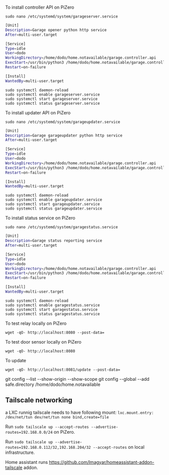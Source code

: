 To install controller API on PiZero
```
sudo nano /etc/systemd/system/garageserver.service
```

```sh
[Unit]
Description=Garage opener python http service
After=multi-user.target

[Service]
Type=idle
User=dodo
WorkingDirectory=/home/dodo/home.notavailable/garage.controller.api
ExecStart=/usr/bin/python3 /home/dodo/home.notavailable/garage.controller.api/controller.api.py
Restart=on-failure

[Install]
WantedBy=multi-user.target
```
```
sudo systemctl daemon-reload
sudo systemctl enable garageserver.service
sudo systemctl start garageserver.service
sudo systemctl status garageserver.service
```

To install updater API on PiZero
```
sudo nano /etc/systemd/system/garageupdater.service
```

```sh
[Unit]
Description=Garage garageupdater python http service
After=multi-user.target

[Service]
Type=idle
User=dodo
WorkingDirectory=/home/dodo/home.notavailable/garage.controller.api
ExecStart=/usr/bin/python3 /home/dodo/home.notavailable/garage.controller.api/updater.api.py
Restart=on-failure

[Install]
WantedBy=multi-user.target
```
```
sudo systemctl daemon-reload
sudo systemctl enable garageupdater.service
sudo systemctl start garageupdater.service
sudo systemctl status garageupdater.service
```


To install status service on PiZero
```
sudo nano /etc/systemd/system/garagestatus.service
```

```sh
[Unit]
Description=Garage status reporting service
After=multi-user.target

[Service]
Type=idle
User=dodo
WorkingDirectory=/home/dodo/home.notavailable/garage.controller.api
ExecStart=/usr/bin/python3 /home/dodo/home.notavailable/garage.controller.api/status.service.py
Restart=on-failure

[Install]
WantedBy=multi-user.target
```
```
sudo systemctl daemon-reload
sudo systemctl enable garagestatus.service
sudo systemctl start garagestatus.service
sudo systemctl status garagestatus.service
```


To test relay locally on PiZero
```
wget -qO- http://localhost:8080 --post-data=
```

To test door sensor locally on PiZero
```
wget -qO- http://localhost:8080
```


To update
```
wget -qO- http://localhost:8081/update --post-data=
```



git config --list --show-origin --show-scope
git config --global --add safe.directory /home/dodo/home.notavailable


## Tailscale networking

a LXC runnig tailscale needs to have following mount:
``lxc.mount.entry: /dev/net/tun dev/net/tun none bind,create=file``

Run ``sudo tailscale up --accept-routes --advertise-routes=192.168.0.0/24`` on PiZero.

Run ``sudo tailscale up --advertise-routes=192.168.0.112/32,192.168.204/32 --accept-routes`` on local infrastructure.

Home assistant runs https://github.com/lmagyar/homeassistant-addon-tailscale addon.